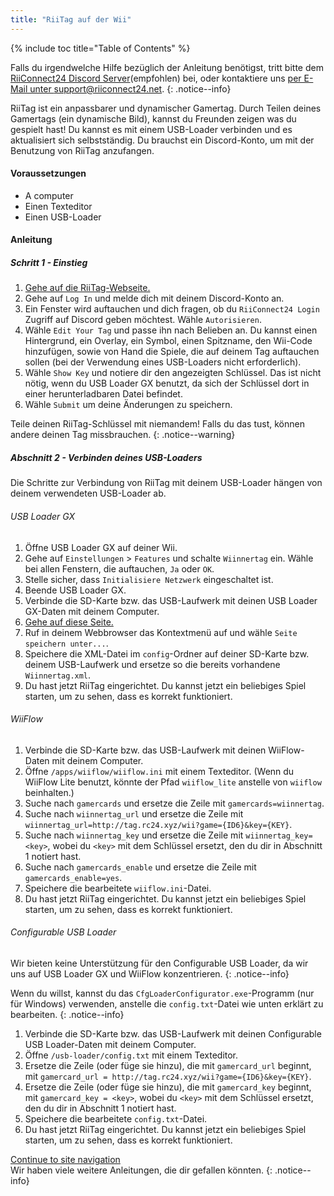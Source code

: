 ```yaml
---
title: "RiiTag auf der Wii"
---
```


{% include toc title="Table of Contents" %}

Falls du irgendwelche Hilfe bezüglich der Anleitung benötigst, tritt bitte dem [RiiConnect24 Discord Server](https://discord.gg/b4Y7jfD)(empfohlen) bei, oder kontaktiere uns [per E-Mail unter support@riiconnect24.net](mailto:support@riiconnect24.net).
{: .notice--info}

RiiTag ist ein anpassbarer und dynamischer Gamertag. Durch Teilen deines Gamertags (ein dynamische Bild), kannst du Freunden zeigen was du gespielt hast! Du kannst es mit einem USB-Loader verbinden und es aktualisiert sich selbstständig. Du brauchst ein Discord-Konto, um mit der Benutzung von RiiTag anzufangen.

#### Voraussetzungen

* A computer
* Einen Texteditor
* Einen USB-Loader

#### Anleitung

##### Schritt 1 - Einstieg

1. [Gehe auf die RiiTag-Webseite.](https://tag.rc24.xyz/)
2. Gehe auf `Log In` und melde dich mit deinem Discord-Konto an.
3. Ein Fenster wird auftauchen und dich fragen, ob du `RiiConnect24 Login` Zugriff auf Discord geben möchtest. Wähle `Autorisieren`.
4. Wähle `Edit Your Tag` und passe ihn nach Belieben an. Du kannst einen Hintergrund, ein Overlay, ein Symbol, einen Spitzname, den Wii-Code hinzufügen, sowie von Hand die Spiele, die auf deinem Tag auftauchen sollen (bei der Verwendung eines USB-Loaders nicht erforderlich).
5. Wähle `Show Key` und notiere dir den angezeigten Schlüssel. Das ist nicht nötig, wenn du USB Loader GX benutzt, da sich der Schlüssel dort in einer herunterladbaren Datei befindet.
6. Wähle `Submit` um deine Änderungen zu speichern.

Teile deinen RiiTag-Schlüssel mit niemandem! Falls du das tust, können andere deinen Tag missbrauchen.
{: .notice--warning}

##### Abschnitt 2 - Verbinden deines USB-Loaders

Die Schritte zur Verbindung von RiiTag mit deinem USB-Loader hängen von deinem verwendeten USB-Loader ab.

###### USB Loader GX

1. Öffne USB Loader GX auf deiner Wii.
2. Gehe auf `Einstellungen` > `Features` und schalte `Wiinnertag` ein. Wähle bei allen Fenstern, die auftauchen, `Ja` oder `OK`.
3. Stelle sicher, dass `Initialisiere Netzwerk` eingeschaltet ist.
4. Beende USB Loader GX.
5. Verbinde die SD-Karte bzw. das USB-Laufwerk mit deinen USB Loader GX-Daten mit deinem Computer.
6. [Gehe auf diese Seite.](https://tag.rc24.xyz/Wiinnertag.xml)
7. Ruf in deinem Webbrowser das Kontextmenü auf und wähle `Seite speichern unter...`.
8. Speichere die XML-Datei im `config`-Ordner auf deiner SD-Karte bzw. deinem USB-Laufwerk und ersetze so die bereits vorhandene `Wiinnertag.xml`.
9. Du hast jetzt RiiTag eingerichtet. Du kannst jetzt ein beliebiges Spiel starten, um zu sehen, dass es korrekt funktioniert.

###### WiiFlow

1. Verbinde die SD-Karte bzw. das USB-Laufwerk mit deinen WiiFlow-Daten mit deinem Computer.
2. Öffne `/apps/wiiflow/wiiflow.ini` mit einem Texteditor. (Wenn du WiiFlow Lite benutzt, könnte der Pfad `wiiflow_lite` anstelle von `wiiflow` beinhalten.)
3. Suche nach `gamercards` und ersetze die Zeile mit `gamercards=wiinnertag`.
4. Suche nach `wiinnertag_url` und ersetze die Zeile mit `wiinnertag_url=http://tag.rc24.xyz/wii?game={ID6}&key={KEY}`.
5. Suche nach `wiinnertag_key` und ersetze die Zeile mit `wiinnertag_key=<key>`, wobei du `<key>` mit dem Schlüssel ersetzt, den du dir in Abschnitt 1 notiert hast.
6. Suche nach `gamercards_enable` und ersetze die Zeile mit `gamercards_enable=yes`.
7. Speichere die bearbeitete `wiiflow.ini`-Datei.
8. Du hast jetzt RiiTag eingerichtet. Du kannst jetzt ein beliebiges Spiel starten, um zu sehen, dass es korrekt funktioniert.

###### Configurable USB Loader

Wir bieten keine Unterstützung für den Configurable USB Loader, da wir uns auf USB Loader GX und WiiFlow konzentrieren.
{: .notice--info}

Wenn du willst, kannst du das `CfgLoaderConfigurator.exe`-Programm (nur für Windows) verwenden, anstelle die `config.txt`-Datei wie unten erklärt zu bearbeiten.
{: .notice--info}

1. Verbinde die SD-Karte bzw. das USB-Laufwerk mit deinen Configurable USB Loader-Daten mit deinem Computer.
2. Öffne `/usb-loader/config.txt` mit einem Texteditor.
3. Ersetze die Zeile (oder füge sie hinzu), die mit `gamercard_url` beginnt, mit `gamercard_url = http://tag.rc24.xyz/wii?game={ID6}&key={KEY}`.
4. Ersetze die Zeile (oder füge sie hinzu), die mit `gamercard_key` beginnt, mit `gamercard_key = <key>`, wobei du `<key>` mit dem Schlüssel ersetzt, den du dir in Abschnitt 1 notiert hast.
5. Speichere die bearbeitete `config.txt`-Datei.
6. Du hast jetzt RiiTag eingerichtet. Du kannst jetzt ein beliebiges Spiel starten, um zu sehen, dass es korrekt funktioniert.

[Continue to site navigation](site-navigation)<br> Wir haben viele weitere Anleitungen, die dir gefallen könnten.
{: .notice--info}
